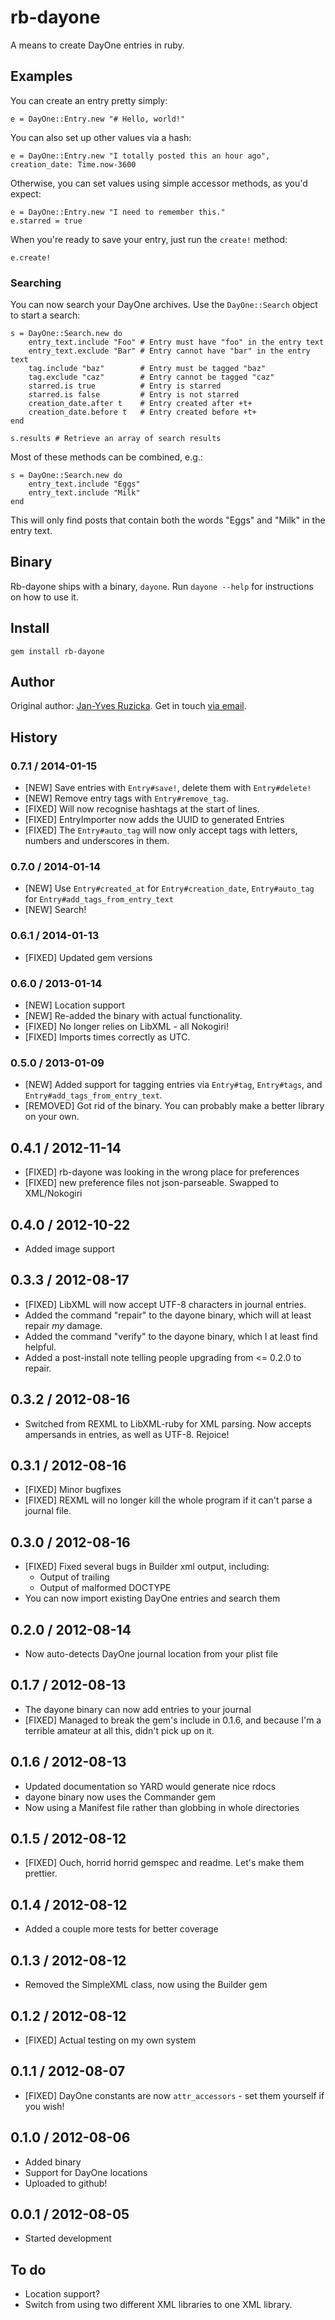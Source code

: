 # rb-dayone

A means to create DayOne entries in ruby.

## Examples

You can create an entry pretty simply:

    e = DayOne::Entry.new "# Hello, world!"
  
You can also set up other values via a hash:


    e = DayOne::Entry.new "I totally posted this an hour ago", creation_date: Time.now-3600

Otherwise, you can set values using simple accessor methods, as you'd expect:

    e = DayOne::Entry.new "I need to remember this."
    e.starred = true

When you're ready to save your entry, just run the `create!` method:

    e.create!

### Searching

You can now search your DayOne archives. Use the `DayOne::Search` object to start a search:

    s = DayOne::Search.new do
        entry_text.include "Foo" # Entry must have "foo" in the entry text
        entry_text.exclude "Bar" # Entry cannot have "bar" in the entry text
        tag.include "baz"        # Entry must be tagged "baz"
        tag.exclude "caz"        # Entry cannot be tagged "caz"
        starred.is true          # Entry is starred
        starred.is false         # Entry is not starred
        creation_date.after t    # Entry created after +t+
        creation_date.before t   # Entry created before +t+
    end

    s.results # Retrieve an array of search results

Most of these methods can be combined, e.g.:

    s = DayOne::Search.new do
        entry_text.include "Eggs"
        entry_text.include "Milk"
    end

This will only find posts that contain both the words "Eggs" and "Milk" in the entry text.

## Binary

Rb-dayone ships with a binary, `dayone`. Run `dayone --help` for instructions on how to use it.

## Install

    gem install rb-dayone

## Author

Original author: [Jan-Yves Ruzicka](http://www.1klb.com). Get in touch [via email](mailto:jan@1klb.com).

## History

### 0.7.1 / 2014-01-15

* [NEW] Save entries with `Entry#save!`, delete them with `Entry#delete!`
* [NEW] Remove entry tags with `Entry#remove_tag`.
* [FIXED] Will now recognise hashtags at the start of lines.
* [FIXED] EntryImporter now adds the UUID to generated Entries
* [FIXED] The `Entry#auto_tag` will now only accept tags with letters, numbers and underscores in them.

### 0.7.0 / 2014-01-14

* [NEW] Use `Entry#created_at` for `Entry#creation_date`, `Entry#auto_tag` for `Entry#add_tags_from_entry_text`
* [NEW] Search!

### 0.6.1 / 2014-01-13

* [FIXED] Updated gem versions

### 0.6.0 / 2013-01-14

* [NEW] Location support
* [NEW] Re-added the binary with actual functionality.
* [FIXED] No longer relies on LibXML - all Nokogiri!
* [FIXED] Imports times correctly as UTC.

### 0.5.0 / 2013-01-09

* [NEW] Added support for tagging entries via `Entry#tag`, `Entry#tags`, and `Entry#add_tags_from_entry_text`.
* [REMOVED] Got rid of the binary. You can probably make a better library on your own.

## 0.4.1 / 2012-11-14

* [FIXED] rb-dayone was looking in the wrong place for preferences
* [FIXED] new preference files not json-parseable. Swapped to XML/Nokogiri

## 0.4.0 / 2012-10-22

* Added image support

## 0.3.3 / 2012-08-17

* [FIXED] LibXML will now accept UTF-8 characters in journal entries.
* Added the command "repair" to the dayone binary, which will at least repair *my* damage.
* Added the command "verify" to the dayone binary, which I at least find helpful.
* Added a post-install note telling people upgrading from <= 0.2.0 to repair.

## 0.3.2 / 2012-08-16

* Switched from REXML to LibXML-ruby for XML parsing. Now accepts ampersands in entries, as well as UTF-8. Rejoice!

## 0.3.1 / 2012-08-16

* [FIXED] Minor bugfixes
* [FIXED] REXML will no longer kill the whole program if it can't parse a journal file.

## 0.3.0 / 2012-08-16

* [FIXED] Fixed several bugs in Builder xml output, including:
  * Output of trailing <target />
  * Output of malformed DOCTYPE
* You can now import existing DayOne entries and search them

## 0.2.0 / 2012-08-14

* Now auto-detects DayOne journal location from your plist file

## 0.1.7 / 2012-08-13

* The dayone binary can now add entries to your journal
* [FIXED] Managed to break the gem's include in 0.1.6, and because I'm a terrible amateur at all this, didn't pick up on it.

## 0.1.6 / 2012-08-13

* Updated documentation so YARD would generate nice rdocs
* dayone binary now uses the Commander gem
* Now using a Manifest file rather than globbing in whole directories

## 0.1.5 / 2012-08-12

* [FIXED] Ouch, horrid horrid gemspec and readme. Let's make them prettier.

## 0.1.4 / 2012-08-12

* Added a couple more tests for better coverage

## 0.1.3 / 2012-08-12

* Removed the SimpleXML class, now using the Builder gem

## 0.1.2 / 2012-08-12

* [FIXED] Actual testing on my own system

## 0.1.1 / 2012-08-07

* [FIXED] DayOne constants are now `attr_accessors` - set them yourself if you wish!

## 0.1.0 / 2012-08-06

* Added binary
* Support for DayOne locations
* Uploaded to github!

## 0.0.1 / 2012-08-05

* Started development

## To do

* Location support?
* Switch from using two different XML libraries to one XML library.